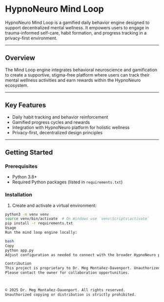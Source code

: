 # HypnoNeuro Mind Loop

HypnoNeuro Mind Loop is a gamified daily behavior engine designed to support decentralized mental wellness. It empowers users to engage in trauma-informed self-care, habit formation, and progress tracking in a privacy-first environment.

---

## Overview

The Mind Loop engine integrates behavioral neuroscience and gamification to create a supportive, stigma-free platform where users can track their mental wellness activities and earn rewards within the HypnoNeuro ecosystem.

---

## Key Features

- Daily habit tracking and behavior reinforcement  
- Gamified progress cycles and rewards  
- Integration with HypnoNeuro platform for holistic wellness  
- Privacy-first, decentralized design principles  

---

## Getting Started

### Prerequisites

- Python 3.8+  
- Required Python packages (listed in `requirements.txt`)  

### Installation

1. Create and activate a virtual environment:

```bash
python3 -m venv venv
source venv/bin/activate  # On Windows use `venv\Scripts\activate`
pip install -r requirements.txt
Usage
Run the mind loop engine locally:

bash
Copy
python app.py
Adjust configuration as needed to connect with the broader HypnoNeuro platform.

Contribution
This project is proprietary to Dr. Meg Montañez-Davenport. Unauthorized copying or distribution is prohibited.
Please contact the owner for collaboration opportunities.



© 2025 Dr. Meg Montañez-Davenport. All rights reserved.
Unauthorized copying or distribution is strictly prohibited.
